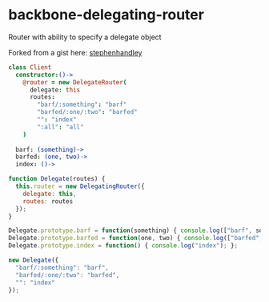 backbone-delegating-router
==========================

Router with ability to specify a delegate object

Forked from a gist here: [stephenhandley](https://gist.github.com/stephenhandley/2251058)

```coffeescript
class Client
  constructor:()->
    @router = new DelegateRouter(
      delegate: this
      routes: 
        "barf/:something": "barf"
        "barfed/:one/:two": "barfed"
        "": "index"
        ":all": "all"
    )
  
  barf: (something)->
  barfed: (one, two)->
  index: ()->
```

```javascript
function Delegate(routes) {
  this.router = new DelegatingRouter({
    delegate: this,
    routes: routes
  });
}

Delegate.prototype.barf = function(something) { console.log(["barf", something]); };
Delegate.prototype.barfed = function(one, two) { console.log(["barfed", one, two]) };
Delegate.prototype.index = function() { console.log("index"); };

new Delegate({
  "barf/:something": "barf",
  "barfed/:one/:two": "barfed",
  "": "index"
});
```